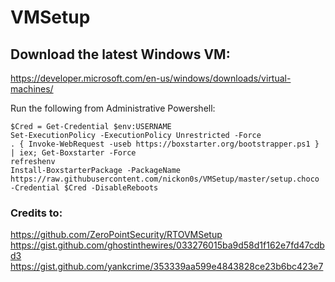 # VMSetup

## Download the latest Windows VM:
https://developer.microsoft.com/en-us/windows/downloads/virtual-machines/

Run the following from Administrative Powershell:
```
$Cred = Get-Credential $env:USERNAME
Set-ExecutionPolicy -ExecutionPolicy Unrestricted -Force
. { Invoke-WebRequest -useb https://boxstarter.org/bootstrapper.ps1 } | iex; Get-Boxstarter -Force
refreshenv
Install-BoxstarterPackage -PackageName https://raw.githubusercontent.com/nickon0s/VMSetup/master/setup.choco -Credential $Cred -DisableReboots

```

### Credits to:
https://github.com/ZeroPointSecurity/RTOVMSetup
https://gist.github.com/ghostinthewires/033276015ba9d58d1f162e7fd47cdbd3
https://gist.github.com/yankcrime/353339aa599e4843828ce23b6bc423e7
